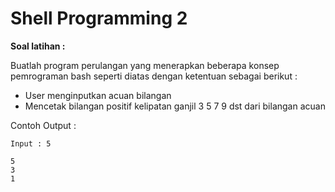 # Shell Programming 2

**Soal latihan :**

Buatlah program perulangan yang menerapkan beberapa konsep pemrograman bash seperti diatas dengan ketentuan sebagai berikut :
- User menginputkan acuan bilangan
- Mencetak bilangan positif kelipatan ganjil 3 5 7 9 dst dari bilangan acuan

Contoh Output :
```
Input : 5

5
3
1
```